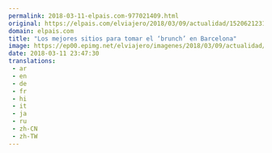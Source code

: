 ```yaml
---
permalink: 2018-03-11-elpais.com-977021409.html
original: https://elpais.com/elviajero/2018/03/09/actualidad/1520621231_205213.html#?ref=rss&format=simple&link=link
domain: elpais.com
title: "Los mejores sitios para tomar el ‘brunch’ en Barcelona"
image: https://ep00.epimg.net/elviajero/imagenes/2018/03/09/actualidad/1520621231_205213_1520621787_rrss_normal.jpg
date: 2018-03-11 23:47:30
translations: 
 - ar
 - en
 - de
 - fr
 - hi
 - it
 - ja
 - ru
 - zh-CN
 - zh-TW
---
```


